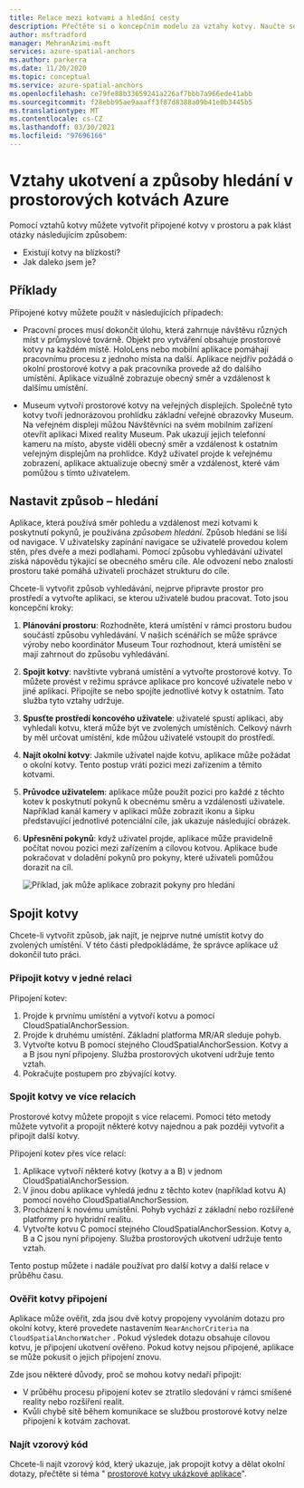 ```yaml
---
title: Relace mezi kotvami a hledání cesty
description: Přečtěte si o koncepčním modelu za vztahy kotvy. Naučte se spojit kotvy v rámci prostoru a použít rozhraní API v okolí k uspokojení scénáře, jak se hledání provést.
author: msftradford
manager: MehranAzimi-msft
services: azure-spatial-anchors
ms.author: parkerra
ms.date: 11/20/2020
ms.topic: conceptual
ms.service: azure-spatial-anchors
ms.openlocfilehash: ce79fe88b33659241a226af7bbb7a966ede41abb
ms.sourcegitcommit: f28ebb95ae9aaaff3f87d8388a09b41e0b3445b5
ms.translationtype: MT
ms.contentlocale: cs-CZ
ms.lasthandoff: 03/30/2021
ms.locfileid: "97696166"
---
```

# <a name="anchor-relationships-and-way-finding-in-azure-spatial-anchors"></a>Vztahy ukotvení a způsoby hledání v prostorových kotvách Azure

Pomocí vztahů kotvy můžete vytvořit připojené kotvy v prostoru a pak klást otázky následujícím způsobem:

* Existují kotvy na blízkosti?
* Jak daleko jsem je?

## <a name="examples"></a>Příklady

Připojené kotvy můžete použít v následujících případech:

* Pracovní proces musí dokončit úlohu, která zahrnuje návštěvu různých míst v průmyslové továrně. Objekt pro vytváření obsahuje prostorové kotvy na každém místě. HoloLens nebo mobilní aplikace pomáhají pracovnímu procesu z jednoho místa na další. Aplikace nejdřív požádá o okolní prostorové kotvy a pak pracovníka provede až do dalšího umístění. Aplikace vizuálně zobrazuje obecný směr a vzdálenost k dalšímu umístění.

* Museum vytvoří prostorové kotvy na veřejných displejích. Společně tyto kotvy tvoří jednorázovou prohlídku základní veřejné obrazovky Museum. Na veřejném displeji můžou Návštěvníci na svém mobilním zařízení otevřít aplikaci Mixed reality Museum. Pak ukazují jejich telefonní kameru na místo, abyste viděli obecný směr a vzdálenost k ostatním veřejným displejům na prohlídce. Když uživatel projde k veřejnému zobrazení, aplikace aktualizuje obecný směr a vzdálenost, které vám pomůžou s tímto uživatelem.

## <a name="set-up-way-finding"></a>Nastavit způsob – hledání

Aplikace, která používá směr pohledu a vzdálenost mezi kotvami k poskytnutí pokynů, je používána *způsobem hledání*. Způsob hledání se liší od navigace. V uživatelsky zapínání navigace se uživatelé provedou kolem stěn, přes dveře a mezi podlahami. Pomocí způsobu vyhledávání uživatel získá nápovědu týkající se obecného směru cíle. Ale odvození nebo znalosti prostoru také pomáhá uživateli procházet strukturu do cíle.

Chcete-li vytvořit způsob vyhledávání, nejprve připravte prostor pro prostředí a vytvořte aplikaci, se kterou uživatelé budou pracovat. Toto jsou koncepční kroky:

1. **Plánování prostoru**: Rozhodněte, která umístění v rámci prostoru budou součástí způsobu vyhledávání. V našich scénářích se může správce výroby nebo koordinátor Museum Tour rozhodnout, která umístění se mají zahrnout do způsobu vyhledávání.
2. **Spojit kotvy**: navštivte vybraná umístění a vytvořte prostorové kotvy. To můžete provést v režimu správce aplikace pro koncové uživatele nebo v jiné aplikaci. Připojíte se nebo spojíte jednotlivé kotvy k ostatním. Tato služba tyto vztahy udržuje.
3. **Spusťte prostředí koncového uživatele**: uživatelé spustí aplikaci, aby vyhledali kotvu, která může být ve zvolených umístěních. Celkový návrh by měl určovat umístění, kde můžou uživatelé vstoupit do prostředí.
4. **Najít okolní kotvy**: Jakmile uživatel najde kotvu, aplikace může požádat o okolní kotvy. Tento postup vrátí pozici mezi zařízením a těmito kotvami.
5. **Průvodce uživatelem**: aplikace může použít pozici pro každé z těchto kotev k poskytnutí pokynů k obecnému směru a vzdálenosti uživatele. Například kanál kamery v aplikaci může zobrazit ikonu a šipku představující jednotlivé potenciální cíle, jak ukazuje následující obrázek.
6. **Upřesnění pokynů**: když uživatel projde, aplikace může pravidelně počítat novou pozici mezi zařízením a cílovou kotvou. Aplikace bude pokračovat v doladění pokynů pro pokyny, které uživateli pomůžou dorazit na cíl.

    ![Příklad, jak může aplikace zobrazit pokyny pro hledání](./media/meeting-spot.png)

## <a name="connect-anchors"></a>Spojit kotvy

Chcete-li vytvořit způsob, jak najít, je nejprve nutné umístit kotvy do zvolených umístění. V této části předpokládáme, že správce aplikace už dokončil tuto práci.

### <a name="connect-anchors-in-a-single-session"></a>Připojit kotvy v jedné relaci

Připojení kotev:

1. Projde k prvnímu umístění a vytvoří kotvu a pomocí CloudSpatialAnchorSession.
2. Projde k druhému umístění. Základní platforma MR/AR sleduje pohyb.
3. Vytvořte kotvu B pomocí stejného CloudSpatialAnchorSession. Kotvy a a B jsou nyní připojeny. Služba prostorových ukotvení udržuje tento vztah.
4. Pokračujte postupem pro zbývající kotvy.

### <a name="connect-anchors-in-multiple-sessions"></a>Spojit kotvy ve více relacích

Prostorové kotvy můžete propojit s více relacemi. Pomocí této metody můžete vytvořit a propojit některé kotvy najednou a pak později vytvořit a připojit další kotvy.

Připojení kotev přes více relací:

1. Aplikace vytvoří některé kotvy (kotvy a a B) v jednom CloudSpatialAnchorSession.
2. V jinou dobu aplikace vyhledá jednu z těchto kotev (například kotvu A) pomocí nového CloudSpatialAnchorSession.
3. Procházení k novému umístění. Pohyb vychází z základní nebo rozšířené platformy pro hybridní realitu.
4. Vytvořte kotvu C pomocí stejného CloudSpatialAnchorSession. Kotvy a, B a C jsou nyní připojeny. Služba prostorových ukotvení udržuje tento vztah.

Tento postup můžete i nadále používat pro další kotvy a další relace v průběhu času.

### <a name="verify-anchor-connections"></a>Ověřit kotvy připojení

Aplikace může ověřit, zda jsou dvě kotvy propojeny vyvoláním dotazu pro okolní kotvy, které provedete nastavením `NearAnchorCriteria` na `CloudSpatialAnchorWatcher` . Pokud výsledek dotazu obsahuje cílovou kotvu, je připojení ukotvení ověřeno. Pokud kotvy nejsou připojené, aplikace se může pokusit o jejich připojení znovu.

Zde jsou některé důvody, proč se mohou kotvy nedaří připojit:

* V průběhu procesu připojení kotev se ztratilo sledování v rámci smíšené reality nebo rozšíření realit.
* Kvůli chybě sítě během komunikace se službou prostorové kotvy nelze připojení k kotvám zachovat.

### <a name="find-sample-code"></a>Najít vzorový kód

Chcete-li najít vzorový kód, který ukazuje, jak propojit kotvy a dělat okolní dotazy, přečtěte si téma " [prostorové kotvy ukázkové aplikace](https://github.com/Azure/azure-spatial-anchors-samples)".
